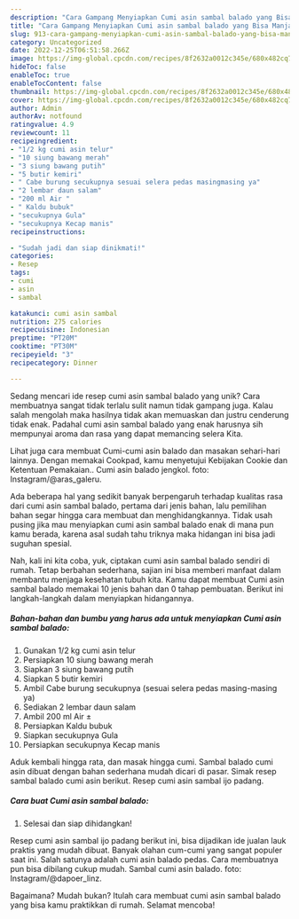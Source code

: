 ```yaml
---
description: "Cara Gampang Menyiapkan Cumi asin sambal balado yang Bisa Manjain Lidah"
title: "Cara Gampang Menyiapkan Cumi asin sambal balado yang Bisa Manjain Lidah"
slug: 913-cara-gampang-menyiapkan-cumi-asin-sambal-balado-yang-bisa-manjain-lidah
category: Uncategorized
date: 2022-12-25T06:51:58.266Z
image: https://img-global.cpcdn.com/recipes/8f2632a0012c345e/680x482cq70/cumi-asin-sambal-balado-foto-resep-utama.jpg
hideToc: false
enableToc: true
enableTocContent: false
thumbnail: https://img-global.cpcdn.com/recipes/8f2632a0012c345e/680x482cq70/cumi-asin-sambal-balado-foto-resep-utama.jpg
cover: https://img-global.cpcdn.com/recipes/8f2632a0012c345e/680x482cq70/cumi-asin-sambal-balado-foto-resep-utama.jpg
author: Admin
authorAv: notfound
ratingvalue: 4.9
reviewcount: 11
recipeingredient:
- "1/2 kg cumi asin telur"
- "10 siung bawang merah"
- "3 siung bawang putih"
- "5 butir kemiri"
- " Cabe burung secukupnya sesuai selera pedas masingmasing ya"
- "2 lembar daun salam"
- "200 ml Air "
- " Kaldu bubuk"
- "secukupnya Gula"
- "secukupnya Kecap manis"
recipeinstructions:

- "Sudah jadi dan siap dinikmati!"
categories:
- Resep
tags:
- cumi
- asin
- sambal

katakunci: cumi asin sambal 
nutrition: 275 calories
recipecuisine: Indonesian
preptime: "PT20M"
cooktime: "PT30M"
recipeyield: "3"
recipecategory: Dinner

---
```





Sedang mencari ide resep cumi asin sambal balado yang unik? Cara membuatnya sangat tidak terlalu sulit namun tidak gampang juga. Kalau salah mengolah maka hasilnya tidak akan memuaskan dan justru cenderung tidak enak. Padahal cumi asin sambal balado yang enak harusnya sih mempunyai aroma dan rasa yang dapat memancing selera Kita.





Lihat juga cara membuat Cumi-cumi asin balado dan masakan sehari-hari lainnya. Dengan memakai Cookpad, kamu menyetujui Kebijakan Cookie dan Ketentuan Pemakaian.. Cumi asin balado jengkol. foto: Instagram/@aras_galeru.

Ada beberapa hal yang sedikit banyak berpengaruh terhadap kualitas rasa dari cumi asin sambal balado, pertama dari jenis bahan, lalu pemilihan bahan segar hingga cara membuat dan menghidangkannya. Tidak usah pusing jika mau menyiapkan cumi asin sambal balado enak di mana pun kamu berada, karena asal sudah tahu triknya maka hidangan ini bisa jadi suguhan spesial.






Nah, kali ini kita coba, yuk, ciptakan cumi asin sambal balado sendiri di rumah. Tetap berbahan sederhana, sajian ini bisa memberi manfaat dalam membantu menjaga kesehatan tubuh kita. Kamu dapat membuat Cumi asin sambal balado memakai 10 jenis bahan dan 0 tahap pembuatan. Berikut ini langkah-langkah dalam menyiapkan hidangannya.

<!--inarticleads1-->

##### Bahan-bahan dan bumbu yang harus ada untuk menyiapkan Cumi asin sambal balado:

1. Gunakan 1/2 kg cumi asin telur
1. Persiapkan 10 siung bawang merah
1. Siapkan 3 siung bawang putih
1. Siapkan 5 butir kemiri
1. Ambil  Cabe burung secukupnya (sesuai selera pedas masing-masing ya)
1. Sediakan 2 lembar daun salam
1. Ambil 200 ml Air ±
1. Persiapkan  Kaldu bubuk
1. Siapkan secukupnya Gula
1. Persiapkan secukupnya Kecap manis


Aduk kembali hingga rata, dan masak hingga cumi. Sambal balado cumi asin dibuat dengan bahan sederhana mudah dicari di pasar. Simak resep sambal balado cumi asin berikut. Resep cumi asin sambal ijo padang. 

<!--inarticleads2-->

##### Cara buat Cumi asin sambal balado:


1. Selesai dan siap dihidangkan!

Resep cumi asin sambal ijo padang berikut ini, bisa dijadikan ide jualan lauk praktis yang mudah dibuat. Banyak olahan cum-cumi yang sangat populer saat ini. Salah satunya adalah cumi asin balado pedas. Cara membuatnya pun bisa dibilang cukup mudah. Sambal cumi asin balado. foto: Instagram/@dapoer_linz. 

Bagaimana? Mudah bukan? Itulah cara membuat cumi asin sambal balado yang bisa kamu praktikkan di rumah. Selamat mencoba!
